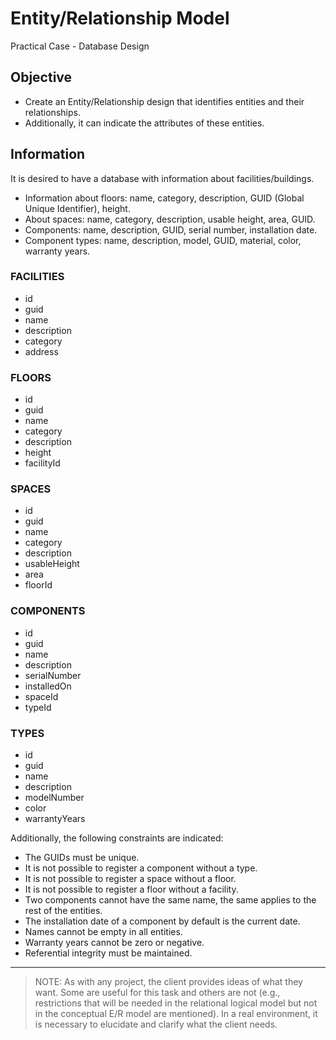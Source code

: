 # Entity/Relationship Model

Practical Case - Database Design

## Objective

- Create an Entity/Relationship design that identifies entities and their relationships.
- Additionally, it can indicate the attributes of these entities.

## Information

It is desired to have a database with information about facilities/buildings.
- Information about floors: name, category, description, GUID (Global Unique Identifier), height.
- About spaces: name, category, description, usable height, area, GUID.
- Components: name, description, GUID, serial number, installation date.
- Component types: name, description, model, GUID, material, color, warranty years.

### FACILITIES
- id
- guid
- name
- description
- category
- address

### FLOORS
- id
- guid
- name
- category
- description
- height
- facilityId

### SPACES
- id
- guid
- name
- category
- description
- usableHeight
- area
- floorId

### COMPONENTS
- id
- guid
- name
- description
- serialNumber
- installedOn
- spaceId
- typeId

### TYPES
- id
- guid
- name
- description
- modelNumber
- color
- warrantyYears

Additionally, the following constraints are indicated:
- The GUIDs must be unique.
- It is not possible to register a component without a type.
- It is not possible to register a space without a floor.
- It is not possible to register a floor without a facility.
- Two components cannot have the same name, the same applies to the rest of the entities.
- The installation date of a component by default is the current date.
- Names cannot be empty in all entities.
- Warranty years cannot be zero or negative.
- Referential integrity must be maintained.

---

> NOTE: As with any project, the client provides ideas of what they want.
> Some are useful for this task and others are not
> (e.g., restrictions that will be needed in the relational logical model but not in the conceptual E/R model are mentioned).
> In a real environment, it is necessary to elucidate and clarify what the client needs.